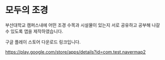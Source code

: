 # 모두의 조경

부산대학교 캠퍼스내에 어떤 조경 수목과 시설물이 있는지 서로 공유하고 공부해 나갈 수 있도록 앱을 제작하였습니다.

구글 플레이 스토어 다운로드 링크입니다.

https://play.google.com/store/apps/details?id=com.test.navermap2
